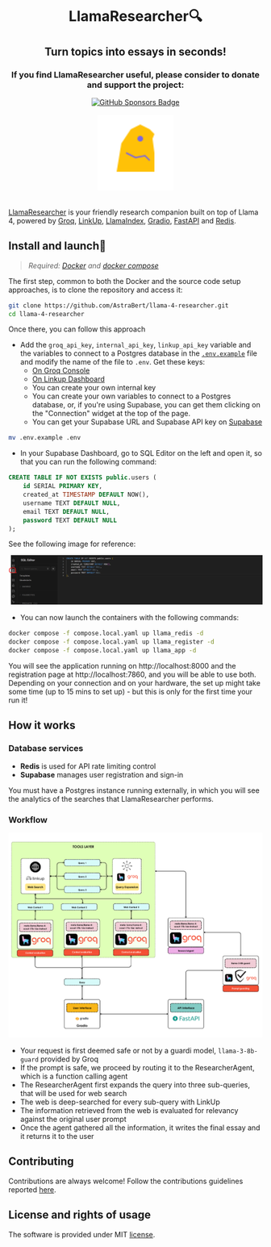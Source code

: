 <h1 align="center">LlamaResearcher🔍</h1>

<h2 align="center">Turn topics into essays in seconds!</h2>

<div align="center">
    <h3>If you find LlamaResearcher useful, please consider to donate and support the project:</h3>
    <a href="https://github.com/sponsors/AstraBert"><img src="https://img.shields.io/badge/sponsor-30363D?style=for-the-badge&logo=GitHub-Sponsors&logoColor=#EA4AAA" alt="GitHub Sponsors Badge"></a>
</div>
<br>
<div align="center">
    <img src="logo.png" alt="LlamaResearcher Logo" width=150 height=150>
</div>
<br>

[LlamaResearcher](https://llamaresearcher.com) is your friendly research companion built on top of Llama 4, powered by [Groq](https://groq.com), [LinkUp](https://linkup.so), [LlamaIndex](https://www.llamaindex.ai), [Gradio](https://gradio.app), [FastAPI](https://fastapi.tiangolo.com) and [Redis](https://redis.io).

## Install and launch🚀

> _Required: [Docker](https://docs.docker.com/desktop/) and [docker compose](https://docs.docker.com/compose/)_

The first step, common to both the Docker and the source code setup approaches, is to clone the repository and access it:

```bash
git clone https://github.com/AstraBert/llama-4-researcher.git
cd llama-4-researcher
```

Once there, you can follow this approach

- Add the `groq_api_key`, `internal_api_key`, `linkup_api_key` variable and the variables to connect to a Postgres database in the [`.env.example`](./.env.example) file and modify the name of the file to `.env`. Get these keys:
    + [On Groq Console](https://console.groq.com/keys)
    + [On Linkup Dashboard](https://app.linkup.so/api-keys)
    + You can create your own internal key
    + You can create your own variables to connect to a Postgres database, or, if you're using Supabase, you can get them clicking on the "Connection" widget at the top of the page.
    + You can get your Supabase URL and Supabase API key on [Supabase](https://supabase.co)

```bash
mv .env.example .env
```

- In your Supabase Dashboard, go to SQL Editor on the left and open it, so that you can run the following command:


```sql
CREATE TABLE IF NOT EXISTS public.users (
    id SERIAL PRIMARY KEY,
    created_at TIMESTAMP DEFAULT NOW(),
    username TEXT DEFAULT NULL,
    email TEXT DEFAULT NULL,
    password TEXT DEFAULT NULL
);
```

See the following image for reference:

![SQL Editor reference](./sql_editor.png)

- You can now launch the containers with the following commands:

```bash
docker compose -f compose.local.yaml up llama_redis -d
docker compose -f compose.local.yaml up llama_register -d
docker compose -f compose.local.yaml up llama_app -d
```

You will see the application running on http://localhost:8000 and the registration page at http://localhost:7860, and you will be able to use both. Depending on your connection and on your hardware, the set up might take some time (up to 15 mins to set up) - but this is only for the first time your run it!

## How it works

### Database services

- **Redis** is used for API rate limiting control
- **Supabase** manages user registration and sign-in

You must have a Postgres instance running externally, in which you will see the analytics of the searches that LlamaResearcher performs.

### Workflow

![workflow](./workflow.png)

- Your request is first deemed safe or not by a guardi model, `llama-3-8b-guard` provided by Groq
- If the prompt is safe, we proceed by routing it to the ResearcherAgent, which is a function calling agent
- The ResearcherAgent first expands the query into three sub-queries, that will be used for web search
- The web is deep-searched for every sub-query with LinkUp
- The information retrieved from the web is evaluated for relevancy against the original user prompt
- Once the agent gathered all the information, it writes the final essay and it returns it to the user

## Contributing

Contributions are always welcome! Follow the contributions guidelines reported [here](CONTRIBUTING.md).

## License and rights of usage

The software is provided under MIT [license](./LICENSE).
